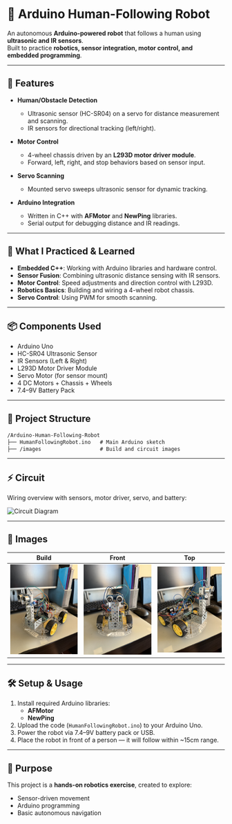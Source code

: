 # 🤖 Arduino Human-Following Robot

An autonomous **Arduino-powered robot** that follows a human using **ultrasonic and IR sensors**.  
Built to practice **robotics, sensor integration, motor control, and embedded programming**.

---

## 🚀 Features
- **Human/Obstacle Detection**
  - Ultrasonic sensor (HC-SR04) on a servo for distance measurement and scanning.
  - IR sensors for directional tracking (left/right).

- **Motor Control**
  - 4-wheel chassis driven by an **L293D motor driver module**.
  - Forward, left, right, and stop behaviors based on sensor input.

- **Servo Scanning**
  - Mounted servo sweeps ultrasonic sensor for dynamic tracking.

- **Arduino Integration**
  - Written in C++ with **AFMotor** and **NewPing** libraries.
  - Serial output for debugging distance and IR readings.

---

## 🧠 What I Practiced & Learned
- **Embedded C++**: Working with Arduino libraries and hardware control.
- **Sensor Fusion**: Combining ultrasonic distance sensing with IR sensors.
- **Motor Control**: Speed adjustments and direction control with L293D.
- **Robotics Basics**: Building and wiring a 4-wheel robot chassis.
- **Servo Control**: Using PWM for smooth scanning.

---

## 📦 Components Used
- Arduino Uno  
- HC-SR04 Ultrasonic Sensor  
- IR Sensors (Left & Right)  
- L293D Motor Driver Module  
- Servo Motor (for sensor mount)  
- 4 DC Motors + Chassis + Wheels  
- 7.4–9V Battery Pack  

---

## 📂 Project Structure
```
/Arduino-Human-Following-Robot
├── HumanFollowingRobot.ino   # Main Arduino sketch
├── /images                   # Build and circuit images
```

---

## ⚡ Circuit
Wiring overview with sensors, motor driver, servo, and battery:

![Circuit Diagram](images/circuit.png)

---

## 📸 Images
| Build | Front | Top |
|-------|-------|-----|
| ![](IMG_9132.jpeg) | ![](IMG_9133.jpeg) | ![](IMG_9134.jpeg) |

---

## 🛠️ Setup & Usage
1. Install required Arduino libraries:
   - **AFMotor**
   - **NewPing**
2. Upload the code (`HumanFollowingRobot.ino`) to your Arduino Uno.
3. Power the robot via 7.4–9V battery pack or USB.
4. Place the robot in front of a person — it will follow within ~15cm range.

---

## 🎯 Purpose
This project is a **hands-on robotics exercise**, created to explore:
- Sensor-driven movement
- Arduino programming
- Basic autonomous navigation
